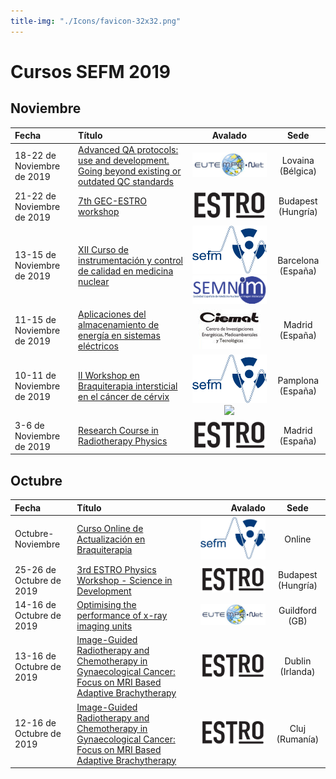 ```yaml
---
title-img: "./Icons/favicon-32x32.png"
---
```

# Cursos SEFM 2019


## Noviembre

| Fecha   |     Título      |  Avalado |Sede|
|:----------|:-------------|:------:|:-------:|
|18-22 de Noviembre de 2019|[Advanced QA protocols: use and development. Going beyond existing or outdated QC standards](http://eutempe-net.eu/mpe06/)|[![](Icons/LogoEUTEMPE.png)](http://eutempe-net.eu/)|Lovaina (Bélgica)
| 21-22 de Noviembre de 2019  | [7th GEC-ESTRO workshop](https://www.estro.org/Workshops/2019/GEC-ESTRO/7TH-GEC-ESTRO-WORKSHOP)  | [![](Icons/LogoESTRO.png)](https://estro.org/)|  Budapest (Hungría) |
| 13-15 de Noviembre de 2019  | [XII Curso de instrumentación y control de calidad en medicina nuclear](http://www.aulaclinic.com/cursos/561/xii-curso-de-instrumentacion-y-control-de-calidad-en-medicina-nuclear)  |  [![](Icons/LogoSEFM.png)](https://sefm.es/) [![](Icons/LogoSemnim.png)](https://www.semnim.es/) |Barcelona (España)
| 11-15 de Noviembre de 2019  | [Aplicaciones del almacenamiento de energía en sistemas eléctricos](http://www.ciemat.es/cargarFichaCursoWeb.do?texto=&identificador=427&idCategoria=0&fechaDesde=&fechaHasta=)  |  [![](Icons/LogoCIEMAT.png)](http://www.ciemat.es/) | Madrid (España)  |
| 10-11 de Noviembre de 2019  | [II Workshop en Braquiterapia intersticial en el cáncer de cérvix](https://www.brachyacademy.com/es/events/interstitial-brachytherapy-of-cervical-cancer/)  | [![](Icons/LogoSEFM.png)](https://sefm.es/) [![](https://www.brachyacademy.com/wp-content/themes/nucletron-genesis/images/logo.jpg)](https://www.brachyacademy.com/)  | Pamplona (España)  |
| 3-6 de Noviembre de 2019  | [Research Course in Radiotherapy Physics](https://www.estro.org/school/list-courses-school-main-pages/2019-courses/2019-madrid-research-course-in-radiotherapy-physics)  |  [![](Icons/LogoESTRO.png)](https://estro.org/) | Madrid (España)  |

## Octubre

| Fecha   |     Título      |  Avalado |Sede|
|:----------|:-------------|------:|:-------:|
| Octubre-Noviembre  | [Curso Online de Actualización en Braquiterapia](https://sefm.es/eventos/2a-edicion-curso-online-de-actualizacion-en-braquiterapia/)  | [![](Icons/LogoSEFM.png)](https://sefm.es/)  | Online  |
| 25-26 de Octubre de 2019  | [3rd ESTRO Physics Workshop - Science in Development](https://www.estro.org/Workshops/2019/Physics/3RD-ESTRO-PHYSICS-WORKSHOP-SCIENCE-IN-DEVELOPMENT)  | [![](Icons/LogoESTRO.png)](https://estro.org/)  | Budapest (Hungría)  |
| 14-16 de Octubre de 2019  | [Optimising the performance of x-ray imaging units](http://eutempe-net.eu/mpe07/)  | [![](Icons/LogoEUTEMPE.png)](http://eutempe-net.eu/)  | Guildford (GB)  |
| 13-16 de Octubre de 2019  | [Image-Guided Radiotherapy and Chemotherapy in Gynaecological Cancer: Focus on MRI Based Adaptive Brachytherapy](https://www.estro.org/school/list-courses-school-main-pages/2019-courses/2019-cluj-image-guided-rt-and-chemotherapy-in-gynae-ca-focus-on-mri-based-adaptive-bt)  |  [![](Icons/LogoESTRO.png)](https://estro.org/) | Dublin (Irlanda)  |
| 12-16 de Octubre de 2019  | [Image-Guided Radiotherapy and Chemotherapy in Gynaecological Cancer: Focus on MRI Based Adaptive Brachytherapy](https://www.estro.org/school/list-courses-school-main-pages/2019-courses/2019-cluj-image-guided-rt-and-chemotherapy-in-gynae-ca-focus-on-mri-based-adaptive-bt)  | [![](Icons/LogoESTRO.png)](https://estro.org/)  | Cluj (Rumanía)  |
